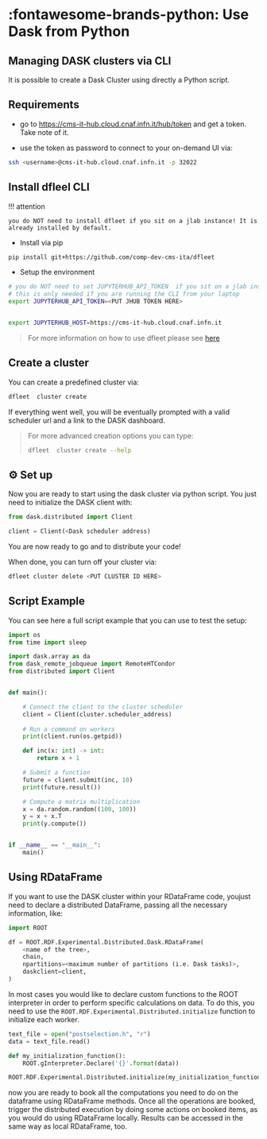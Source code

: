 <!--
 Copyright 2021 dciangot
 
 Licensed under the Apache License, Version 2.0 (the "License");
 you may not use this file except in compliance with the License.
 You may obtain a copy of the License at
 
     http://www.apache.org/licenses/LICENSE-2.0
 
 Unless required by applicable law or agreed to in writing, software
 distributed under the License is distributed on an "AS IS" BASIS,
 WITHOUT WARRANTIES OR CONDITIONS OF ANY KIND, either express or implied.
 See the License for the specific language governing permissions and
 limitations under the License.
-->

# :fontawesome-brands-python: Use Dask from Python

## Managing DASK clusters via CLI

It is possible to create a Dask Cluster using directly a Python script.

## Requirements

- go to https://cms-it-hub.cloud.cnaf.infn.it/hub/token and get a token. Take note of it.

- use the token as password to connect to your on-demand UI via:

```bash
ssh <username>@cms-it-hub.cloud.cnaf.infn.it -p 32022
```

## Install dfleel CLI

!!! attention

    you do NOT need to install dfleet if you sit on a jlab instance! It is already installed by default.

- Install via pip
```bash
pip install git+https://github.com/comp-dev-cms-ita/dfleet
```

- Setup the environment

```bash
# you do NOT need to set JUPYTERHUB_API_TOKEN  if you sit on a jlab instance
# this is only needed if you are running the CLI from your laptop
export JUPYTERHUB_API_TOKEN=<PUT JHUB TOKEN HERE>


export JUPYTERHUB_HOST=https://cms-it-hub.cloud.cnaf.infn.it
```

> For more information on how to use dfleet please see [here](https://github.com/comp-dev-cms-ita/dfleet/blob/main/README.md)

## Create a cluster

You can create a predefined cluster via:

```bash
dfleet  cluster create
```
If everything went well, you will be eventually prompted with a valid scheduler url and a link to the DASK dashboard.


> For more advanced creation options you can type:
> ```bash
> dfleet  cluster create --help
> ```

## :gear: Set up

Now you are ready to start using the dask cluster via python script. You just need to initialize the DASK client with:

```python
from dask.distributed import Client

client = Client(<Dask scheduler address)
```

You are now ready to go and to distribute your code!

When done, you can turn off your cluster via:

```bash
dfleet cluster delete <PUT CLUSTER ID HERE>
```

## Script Example

You can see here a full script example that you can use to test the setup:

```python
import os
from time import sleep

import dask.array as da
from dask_remote_jobqueue import RemoteHTCondor
from distributed import Client


def main():

    # Connect the client to the cluster scheduler
    client = Client(cluster.scheduler_address)
    
    # Run a command on workers
    print(client.run(os.getpid))

    def inc(x: int) -> int:
        return x + 1

    # Submit a function
    future = client.submit(inc, 10)
    print(future.result())

    # Compute a matrix multiplication
    x = da.random.random((100, 100))
    y = x + x.T
    print(y.compute())


if __name__ == "__main__":
    main()
```

## Using RDataFrame

If you want to use the DASK cluster within your RDataFrame code, youjust need to declare a distributed DataFrame, passing all the necessary information, like:

```python
import ROOT

df = ROOT.RDF.Experimental.Distributed.Dask.RDataFrame(
    <name of the tree>, 
    chain, 
    npartitions=<maximum number of partitions (i.e. Dask tasks)>, 
    daskclient=client,
)
```

In most cases you would like to declare custom functions to the ROOT interpreter in order to perform specific calculations on data. To do this, you need to use the ```ROOT.RDF.Experimental.Distributed.initialize``` function to initialize each worker.

```python
text_file = open("postselection.h", "r")
data = text_file.read()

def my_initialization_function():
    ROOT.gInterpreter.Declare('{}'.format(data))

ROOT.RDF.Experimental.Distributed.initialize(my_initialization_function)
```

now you are ready to book all the computations you need to do on the dataframe using RDataFrame methods.
Once all the operations are booked, trigger the distributed execution by doing some actions on booked items, as you would do using RDataFrame locally. Results can be accessed in the same way as local RDataFrame, too.

